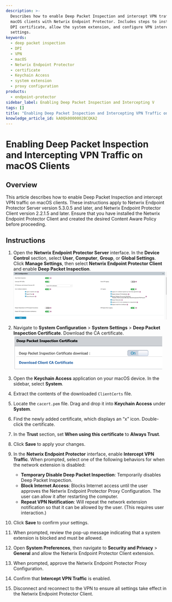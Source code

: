 ```yaml
---
description: >-
  Describes how to enable Deep Packet Inspection and intercept VPN traffic on
  macOS clients with Netwrix Endpoint Protector. Includes steps to install the
  DPI certificate, allow the system extension, and configure VPN interception
  settings.
keywords:
  - deep packet inspection
  - DPI
  - VPN
  - macOS
  - Netwrix Endpoint Protector
  - certificate
  - Keychain Access
  - system extension
  - proxy configuration
products:
  - endpoint-protector
sidebar_label: Enabling Deep Packet Inspection and Intercepting V
tags: []
title: "Enabling Deep Packet Inspection and Intercepting VPN Traffic on macOS Clients"
knowledge_article_id: kA0Qk0000002BCQKA2
---
```


# Enabling Deep Packet Inspection and Intercepting VPN Traffic on macOS Clients

## Overview
This article describes how to enable Deep Packet Inspection and intercept VPN traffic on macOS clients. These instructions apply to Netwrix Endpoint Protector Server version 5.3.0.5 and later, and Netwrix Endpoint Protector Client version 2.2.1.5 and later. Ensure that you have installed the Netwrix Endpoint Protector Client and created the desired Content Aware Policy before proceeding.

## Instructions
1. Open the **Netwrix Endpoint Protector Server** interface. In the **Device Control** section, select **User**, **Computer**, **Group**, or **Global Settings**. Click **Manage Settings**, then select **Netwrix Endpoint Protector Client** and enable **Deep Packet Inspection**.  
   ![Deep Packet Inspection settings in Netwrix Endpoint Protector Server interface](./images/ka0Qk000000EPcr_0EMQk00000C8gO9.png)

2. Navigate to **System Configuration** > **System Settings** > **Deep Packet Inspection Certificate**. Download the CA certificate.  
   ![Download CA Certificate from Deep Packet Inspection Certificate section](./images/ka0Qk000000EPcr_0EMQk00000C8ekY.png)

3. Open the **Keychain Access** application on your macOS device. In the sidebar, select **System**.

4. Extract the contents of the downloaded `ClientCerts` file.

5. Locate the `cacert.pem` file. Drag and drop it into **Keychain Access** under **System**.

6. Find the newly added certificate, which displays an “x” icon. Double-click the certificate.

7. In the **Trust** section, set **When using this certificate** to **Always Trust**.

8. Click **Save** to apply your changes.

9. In the **Netwrix Endpoint Protector** interface, enable **Intercept VPN Traffic**. When prompted, select one of the following behaviors for when the network extension is disabled:
   - **Temporary Disable Deep Packet Inspection**: Temporarily disables Deep Packet Inspection.
   - **Block Internet Access**: Blocks Internet access until the user approves the Netwrix Endpoint Protector Proxy Configuration. The user can allow it after restarting the computer.
   - **Repeat VPN Notification**: Will repeat the network extension notification so that it can be allowed by the user. (This requires user interaction.)

10. Click **Save** to confirm your settings.

11. When prompted, review the pop-up message indicating that a system extension is blocked and must be allowed.

12. Open **System Preferences**, then navigate to **Security and Privacy** > **General** and allow the Netwrix Endpoint Protector Client extension.

13. When prompted, approve the Netwrix Endpoint Protector Proxy Configuration.

14. Confirm that **Intercept VPN Traffic** is enabled.

15. Disconnect and reconnect to the VPN to ensure all settings take effect in the Netwrix Endpoint Protector Client.
